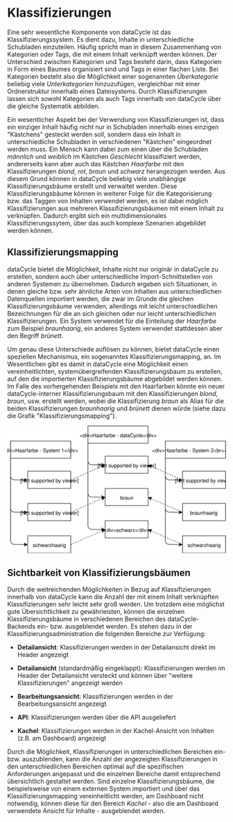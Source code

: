 # Klassifizierungen

Eine sehr wesentliche Komponente von dataCycle ist das Klassifizierungssystem. Es dient dazu, Inhalte in unterschiedliche Schubladen einzuteilen. Häufig spricht man in diesem Zusammenhang von Kategorien oder Tags, die mit einem Inhalt verknüpft werden können. Der Unterschied zwischen Kategorien und Tags besteht darin, dass Kategorien in Form eines Baumes organisiert sind und Tags in einer flachen Liste. Bei Kategorien besteht also die Möglichkeit einer sogenannten _Überkategorie_ beliebig viele _Unterkategorien_ hinzuzufügen, vergleichbar mit einer Ordnerstruktur innerhalb eines Dateisystems. Durch Klassifizierungen lassen sich sowohl Kategorien als auch Tags innerhalb von dataCycle über die gleiche Systematik abbilden.

Ein wesentlicher Aspekt bei der Verwendung von Klassifizierungen ist, dass ein einziger Inhalt häufig nicht nur in Schubladen innerhalb eines einzigen "Kästchens" gesteckt werden soll, sondern dass ein Inhalt in unterschiedliche Schubladen in verschiedenen "Kästchen" eingeordnet werden muss. Ein Mensch kann dabei zum einen über die Schubladen _männlich_ und _weiblich_ im Kästchen _Geschlecht_ klassifiziert werden, andererseits kann aber auch das Kästchen _Haarfarbe_ mit den Klassifizierungen _blond_, _rot_, _braun_ und _schwarz_ herangezogen werden. Aus diesem Grund können in dataCycle beliebig viele unabhängige Klassifizierungsbäume erstellt und verwaltet werden. Diese Klassifizierungsbäume können in weiterer Folge für die Kategorisierung bzw. das Taggen von Inhalten verwendet werden, es ist dabei möglich Klassifizierungen aus mehreren Klassifizierungsbäumen mit einem Inhalt zu verknüpfen. Dadurch ergibt sich ein multidimensionales Klassifizierungssytem, über das auch komplexe Szenarien abgebildet werden können.

## Klassifizierungsmapping

dataCycle bietet die Möglichkeit, Inhalte nicht nur originär in dataCycle zu erstellen, sondern auch über unterschiedliche Import-Schnittstellen von anderen Systemen zu übernehmen. Dadurch ergeben sich Situationen, in denen gleiche bzw. sehr ähnliche Arten von Inhalten aus unterschiedlichen Datenquellen importiert werden, die zwar im Grunde die gleichen Klassifizierungsbäume verwenden, allerdings mit leicht unterschiedlichen Bezeichnungen für die an sich gleichen oder nur leicht unterschiedlichen Klassifizierungen. Ein System verwendet für die Einteilung der _Haarfarbe_ zum Beispiel _braunhaarig_, ein anderes System verwendet stattdessen aber den Begriff _brünett_.

Um genau diese Unterschiede auflösen zu können, bietet dataCycle einen speziellen Mechanismus, ein sogenanntes Klassifizierungsmapping, an. Im Wesentlichen gibt es damit in dataCycle eine Möglichkeit einen vereinheitlichten, systemübergreifenden Klassifizierungsbaum zu erstellen, auf den die importierten Klassifizierungsbäume abgebildet werden können. Im Falle des vorhergehenden Beispiels mit den Haarfarben könnte ein neuer dataCycle-interner Klassifizierungsbaum mit den Klassifizierungen _blond_, _braun_, usw. erstellt werden, wobei die Klassifizierung _braun_ als Alias für die beiden Klassifizierungen _braunhaarig_ und _brünett_ dienen würde (siehe dazu die Grafik "Klassifizierungsmapping").

![Klassifizierungsmapping](images/classification_mapping.svg 'Klassifizierungsmapping')

## Sichtbarkeit von Klassifizierungsbäumen

Durch die weitreichenden Möglichkeiten in Bezug auf Klassifizierungen innerhalb von dataCycle kann die Anzahl der mit einem Inhalt verknüpften Klassifizierungen sehr leicht sehr groß werden. Um trotzdem eine möglichst gute Übersichtlichkeit zu gewährleisten, können die einzelnen Klassifizierungsbäume in verschiedenen Bereichen des dataCycle-Backends ein- bzw. ausgeblendet werden. Es stehen dazu in der Klassifizierungsadministration die folgenden Bereiche zur Verfügung:

- __Detailansicht__: Klassifizierungen werden in der Detailansicht direkt im Header angezeigt

- __Detailansicht__ (standardmäßig eingeklappt): Klassifizierungen werden im Header der Detailansicht versteckt und können über "weitere Klassifizierungen" angezeigt werden

- __Bearbeitungsansicht__: Klassifizierungen werden in der Bearbeitungsansicht angezeigt

- __API__: Klassifizierungen werden über die API ausgeliefert

- __Kachel__: Klassifizierungen werden in der Kachel-Ansicht von Inhalten (z.B. am Dashboard) angezeigt

Durch die Möglichkeit, Klassifizierungen in unterschiedlichen Bereichen ein- bzw. auszublenden, kann die Anzahl der angezeigten Klassifizierungen in den unterschiedlichen Bereichen optimal auf die spezifischen Anforderungen angepasst und die einzelnen Bereiche damit entsprechend übersichtlich gestaltet werden. Sind einzelne Klassifizierungsbäume, die beispielsweise von einem externen System importiert und über das Klassifizierungsmapping vereinheitlicht werden, am Dashboard nicht notwendig, können diese für den Bereich _Kachel_ - also die am Dashboard verwendete Ansicht für Inhalte - ausgeblendet werden.
